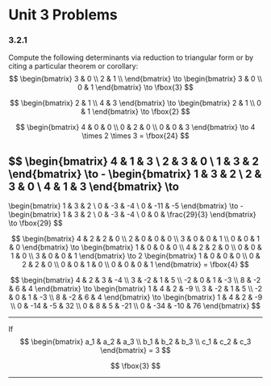 # Unit 3 Problems

### 3.2.1

Compute the following determinants via reduction to triangular form or by citing a particular theorem or corollary: 
$$
\begin{bmatrix}
3 & 0 \\
2 & 1 \\
\end{bmatrix} \to 
\begin{bmatrix}
3 & 0 \\
0 & 1
\end{bmatrix} \to \fbox{3}
$$

$$
\begin{bmatrix}
2 & 1 \\
4 & 3 
\end{bmatrix} \to 
\begin{bmatrix}
2 & 1 \\
0 & 1
\end{bmatrix} \to \fbox{2}
$$

$$
\begin{bmatrix}
4 & 0 & 0 \\
0 & 2 & 0 \\
0 & 0 & 3
\end{bmatrix} \to 4 \times 2 \times 3 = \fbox{24}
$$

$$
\begin{bmatrix}
4 & 1 & 3 \\
2 & 3 & 0 \\
1 & 3 & 2 
\end{bmatrix} \to -
\begin{bmatrix}
1 & 3 & 2 \\
2 & 3 & 0 \\
4 & 1 & 3 
\end{bmatrix} \to 
-
\begin{bmatrix}
1 & 3 & 2 \\
0 & -3 & -4 \\
0 & -11 & -5
\end{bmatrix} \to -
\begin{bmatrix}
1 & 3 & 2 \\
0 & -3 & -4 \\
0 & 0 & \frac{29}{3}
\end{bmatrix} \to \fbox{29}
$$

$$
\begin{bmatrix}
4 & 2 & 2 & 0 \\
2 & 0 & 0 & 0 \\
3 & 0 & 0 & 1 \\
0 & 0 & 1 & 0 
\end{bmatrix} \to 
\begin{bmatrix}
1 & 0 & 0 & 0 \\
4 & 2 & 2 & 0 \\
0 & 0 & 1 & 0 \\
3 & 0 & 0 & 1
\end{bmatrix} \to 2
\begin{bmatrix}
1 & 0 & 0 & 0 \\
0 & 2 & 2 & 0 \\
0 & 0 & 1 & 0 \\
0 & 0 & 0 & 1
\end{bmatrix} = \fbox{4}
$$

$$
\begin{bmatrix}
4 & 2 & 3 & -4 \\
3 & -2 & 1 & 5 \\
-2 & 0 & 1 & -3 \\
8 & -2 & 6 & 4 
\end{bmatrix} \to
\begin{bmatrix}
1 & 4 & 2 & -9 \\
3 & -2 & 1 & 5 \\
-2 & 0 & 1 & -3 \\
8 & -2 & 6 & 4
\end{bmatrix} \to
\begin{bmatrix}
1 & 4 & 2 & -9 \\
0 & -14 & -5 & 32 \\
0 & 8 & 5 & -21 \\ 
0 & -34 & -10 & 76
\end{bmatrix}
$$

---

If 
$$
\begin{bmatrix}
a_1 & a_2 & a_3 \\
b_1 & b_2 & b_3 \\
c_1 & c_2 & c_3 
\end{bmatrix} = 3
$$

$$
\fbox{3}
$$

---



